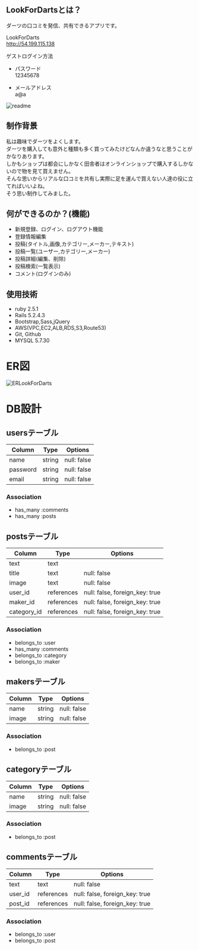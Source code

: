 ## LookForDartsとは？
ダーツの口コミを発信、共有できるアプリです。  

LookForDarts  
http://54.199.115.138  
  
ゲストログイン方法  
* パスワード  
12345678  
  
* メールアドレス  
a@a  



![readme](https://user-images.githubusercontent.com/60651352/83035673-b580f780-a074-11ea-8387-c21c4f580027.jpg)  


## 制作背景
私は趣味でダーツをよくします。  
ダーツを購入しても意外と種類も多く買ってみたけどなんか違うなと思うことがかなりあります。  
しかもショップは都会にしかなく田舎者はオンラインショップで購入するしかないので物を見て買えません。  
そんな思いからリアルな口コミを共有し実際に足を運んで買えない人達の役に立てればいいよね。  
そう思い制作してみました。  



## 何ができるのか？(機能)  
* 新規登録、ログイン、ログアウト機能  
* 登録情報編集  
* 投稿(タイトル,画像,カテゴリー,メーカー,テキスト)  
* 投稿一覧(ユーザー,カテゴリー,メーカー)  
* 投稿詳細(編集、削除)  
* 投稿検索(一覧表示)  
* コメント(ログインのみ)  


## 使用技術
 * ruby 2.5.1
 * Rails 5.2.4.3
 * Bootstrap,Sass,jQuery
 * AWS(VPC,EC2,ALB,RDS,S3,Route53)
 * Git, Github
 * MYSQL 5.7.30



# ER図
![ERLookForDarts](https://user-images.githubusercontent.com/60651352/83035605-9c784680-a074-11ea-9a85-437658a13a91.jpg)



# DB設計
## usersテーブル
|Column|Type|Options|
|------|----|-------|
|name|string|null: false|
|password|string|null: false|
|email|string|null: false|
### Association
- has_many :comments
- has_many :posts

## postsテーブル
|Column|Type|Options|
|------|----|-------|
|text|text||
|title|text|null: false|
|image|text|null: false|
|user_id|references|null: false, foreign_key: true|
|maker_id|references|null: false, foreign_key: true|
|category_id|references|null: false, foreign_key: true|

### Association
- belongs_to :user
- has_many :comments
- belongs_to :category
- belongs_to :maker

## makersテーブル
|Column|Type|Options|
|------|----|-------|
|name|string|null: false|
|image|string|null: false|
### Association
- belongs_to :post

## categoryテーブル
|Column|Type|Options|
|------|----|-------|
|name|string|null: false|
|image|string|null: false|
### Association
- belongs_to :post

## commentsテーブル
|Column|Type|Options|
|------|----|-------|
|text|text|null: false|
|user_id|references|null: false, foreign_key: true|
|post_id|references|null: false, foreign_key: true|
### Association
- belongs_to :user
- belongs_to :post
